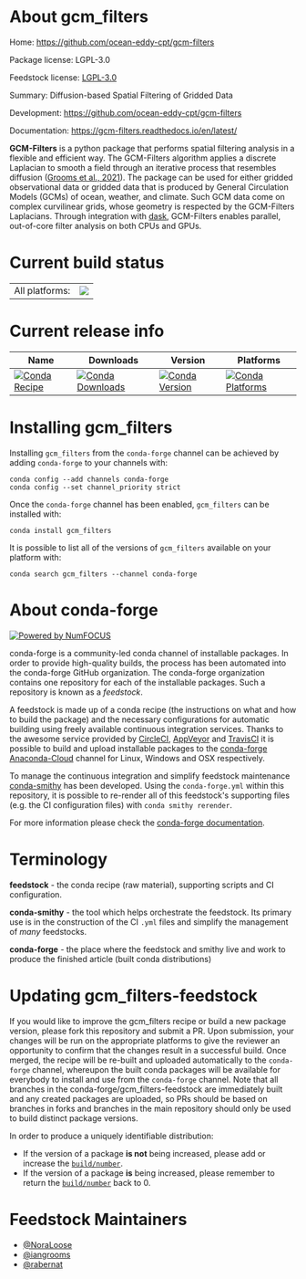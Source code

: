 About gcm_filters
=================

Home: https://github.com/ocean-eddy-cpt/gcm-filters

Package license: LGPL-3.0

Feedstock license: [LGPL-3.0](https://github.com/conda-forge/gcm_filters-feedstock/blob/master/LICENSE.txt)

Summary: Diffusion-based Spatial Filtering of Gridded Data

Development: https://github.com/ocean-eddy-cpt/gcm-filters

Documentation: https://gcm-filters.readthedocs.io/en/latest/

**GCM-Filters** is a python package that performs spatial filtering analysis in a flexible and efficient way.
The GCM-Filters algorithm applies a discrete Laplacian to smooth a field through an iterative process that resembles diffusion ([Grooms et al., 2021](https://doi.org/10.1029/2021MS002552)).
The package can be used for either gridded observational data or gridded data that is produced by General Circulation Models (GCMs) of ocean, weather, and climate.
Such GCM data come on complex curvilinear grids, whose geometry is respected by the GCM-Filters Laplacians.
Through integration with [dask](https://dask.org/), GCM-Filters enables parallel, out-of-core filter analysis on both CPUs and GPUs.


Current build status
====================


<table><tr><td>All platforms:</td>
    <td>
      <a href="https://dev.azure.com/conda-forge/feedstock-builds/_build/latest?definitionId=13822&branchName=master">
        <img src="https://dev.azure.com/conda-forge/feedstock-builds/_apis/build/status/gcm_filters-feedstock?branchName=master">
      </a>
    </td>
  </tr>
</table>

Current release info
====================

| Name | Downloads | Version | Platforms |
| --- | --- | --- | --- |
| [![Conda Recipe](https://img.shields.io/badge/recipe-gcm_filters-green.svg)](https://anaconda.org/conda-forge/gcm_filters) | [![Conda Downloads](https://img.shields.io/conda/dn/conda-forge/gcm_filters.svg)](https://anaconda.org/conda-forge/gcm_filters) | [![Conda Version](https://img.shields.io/conda/vn/conda-forge/gcm_filters.svg)](https://anaconda.org/conda-forge/gcm_filters) | [![Conda Platforms](https://img.shields.io/conda/pn/conda-forge/gcm_filters.svg)](https://anaconda.org/conda-forge/gcm_filters) |

Installing gcm_filters
======================

Installing `gcm_filters` from the `conda-forge` channel can be achieved by adding `conda-forge` to your channels with:

```
conda config --add channels conda-forge
conda config --set channel_priority strict
```

Once the `conda-forge` channel has been enabled, `gcm_filters` can be installed with:

```
conda install gcm_filters
```

It is possible to list all of the versions of `gcm_filters` available on your platform with:

```
conda search gcm_filters --channel conda-forge
```


About conda-forge
=================

[![Powered by
NumFOCUS](https://img.shields.io/badge/powered%20by-NumFOCUS-orange.svg?style=flat&colorA=E1523D&colorB=007D8A)](https://numfocus.org)

conda-forge is a community-led conda channel of installable packages.
In order to provide high-quality builds, the process has been automated into the
conda-forge GitHub organization. The conda-forge organization contains one repository
for each of the installable packages. Such a repository is known as a *feedstock*.

A feedstock is made up of a conda recipe (the instructions on what and how to build
the package) and the necessary configurations for automatic building using freely
available continuous integration services. Thanks to the awesome service provided by
[CircleCI](https://circleci.com/), [AppVeyor](https://www.appveyor.com/)
and [TravisCI](https://travis-ci.com/) it is possible to build and upload installable
packages to the [conda-forge](https://anaconda.org/conda-forge)
[Anaconda-Cloud](https://anaconda.org/) channel for Linux, Windows and OSX respectively.

To manage the continuous integration and simplify feedstock maintenance
[conda-smithy](https://github.com/conda-forge/conda-smithy) has been developed.
Using the ``conda-forge.yml`` within this repository, it is possible to re-render all of
this feedstock's supporting files (e.g. the CI configuration files) with ``conda smithy rerender``.

For more information please check the [conda-forge documentation](https://conda-forge.org/docs/).

Terminology
===========

**feedstock** - the conda recipe (raw material), supporting scripts and CI configuration.

**conda-smithy** - the tool which helps orchestrate the feedstock.
                   Its primary use is in the construction of the CI ``.yml`` files
                   and simplify the management of *many* feedstocks.

**conda-forge** - the place where the feedstock and smithy live and work to
                  produce the finished article (built conda distributions)


Updating gcm_filters-feedstock
==============================

If you would like to improve the gcm_filters recipe or build a new
package version, please fork this repository and submit a PR. Upon submission,
your changes will be run on the appropriate platforms to give the reviewer an
opportunity to confirm that the changes result in a successful build. Once
merged, the recipe will be re-built and uploaded automatically to the
`conda-forge` channel, whereupon the built conda packages will be available for
everybody to install and use from the `conda-forge` channel.
Note that all branches in the conda-forge/gcm_filters-feedstock are
immediately built and any created packages are uploaded, so PRs should be based
on branches in forks and branches in the main repository should only be used to
build distinct package versions.

In order to produce a uniquely identifiable distribution:
 * If the version of a package **is not** being increased, please add or increase
   the [``build/number``](https://docs.conda.io/projects/conda-build/en/latest/resources/define-metadata.html#build-number-and-string).
 * If the version of a package **is** being increased, please remember to return
   the [``build/number``](https://docs.conda.io/projects/conda-build/en/latest/resources/define-metadata.html#build-number-and-string)
   back to 0.

Feedstock Maintainers
=====================

* [@NoraLoose](https://github.com/NoraLoose/)
* [@iangrooms](https://github.com/iangrooms/)
* [@rabernat](https://github.com/rabernat/)

